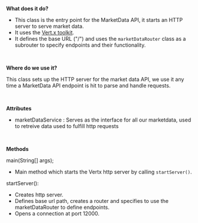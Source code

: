 **What does it do?**

* This class is the entry point for the MarketData API, it starts 
an HTTP server to serve market data. 
* It uses the [Vert.x toolkit](https://vertx.io/). 
* It defines the base URL ("/") and uses the `marketDataRouter` class as a subrouter to specify endpoints and their functionality.

<br>

**Where do we use it?**

This class sets up the HTTP server for the market data API, we use it any time a MarketData API endpoint is hit to parse and handle requests.

<br>

**Attributes**

* marketDataService : Serves as the interface for all our marketdata, used to retreive data used to fulfill http requests

<br>

**Methods**

main(String[] args);
* Main method which starts the Vertx http server by calling `startServer()`.

startServer(): 
* Creates http server.
* Defines base url path, creates a router and specifies to use the marketDataRouter to define endpoints.
* Opens a connection at port 12000.